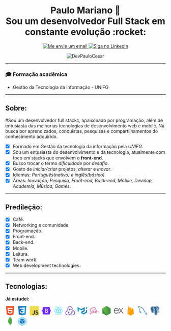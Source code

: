 <h1 align="center"> 
  Paulo Mariano 👋 <br> Sou um desenvolvedor Full Stack em constante evolução :rocket:
</h1>

<p align="center">
  <a href="mailto:paulo3625@gmail.com">
    <img
      title="Me envie um email"
      src="https://img.shields.io/badge/-paulo.pessoal3625@gmail.com-c14438?style=flat-square&logo=Gmail&logoColor=white"
    />
  </a>

  <a href="https://www.linkedin.com/in/paulo-cesar-mariano/">
    <img
      title="Siga no Linkedin"
      src="https://img.shields.io/badge/-devpaulocesar-blue?style=flat-square&logo=Linkedin&logoColor=white"
    />
  </a>
</p>

<p align="center">
  <img src="https://komarev.com/ghpvc/?username=paulo3g" alt="DevPauloCesar" />
</p>

---

### :mortar_board: Formação acadêmica
- Gestão da Tecnologia da informação - UNIFG

---

<h2> Sobre: </h2>

#Sou um desenvolvedor full stackc, apaixonado por programação, além de entusiasta das melhorias tecnologias de desenvolvimento web e mobile. Na busca por aprendizados, conquistas, pesquisas e compartilhamentos do conhecimento adquirido.

- [x] Formado em Gestão da tecnologia da informação pela *UNIFG*.
- [x] Sou um entusiasta do desenvolvimento e da tecnologia, atualmente com foco em stacks que envolvem o **front-end**.
- [x] Busco trocar o termo *dificuldade* por *desafio*.
- [x] Gosto de *iniciar/criar* projetos, *alterar* e *inovar*.
- [x] Idiomas: *Português(nativo) e inglês(básico)*.
- [x] Áreas: *Inovação, Pesquisa, Front-end, Back-end, Mobile, Develop, Academia, Música, Games*.

---

<h2> Predileção: </h2>

- [x] Café.
- [x] Networking e comunidade.
- [x] Programação.
- [x] Front-end.
- [x] Back-end.
- [x] Mobile.
- [x] Leitura.
- [x] Team work.
- [X] Web development technologies.

---

<h2>Tecnologias: </h2>

**Já estudei:**
<p align="left">
  <!-- HTML5 Icon -->
  <img src="https://github.com/devicons/devicon/blob/master/icons/html5/html5-plain.svg" title="HTML5" title="" alt="HTML5" width="30" height="30">&nbsp;
  <!-- CSS3 Icon -->
  <img src="https://github.com/devicons/devicon/blob/master/icons/css3/css3-original.svg" title="CSS3" alt="CSS3" width="30" height="30">&nbsp;
  <!-- JavaScript Icon -->
  <img src="https://github.com/devicons/devicon/blob/master/icons/javascript/javascript-original.svg" title="JavaScript" alt="JavaScript" width="30" height="30">&nbsp;
  <!-- Bootstrap Icon -->
  <img src="https://github.com/devicons/devicon/blob/master/icons/bootstrap/bootstrap-plain.svg" title="Bootstrap" alt="Bootstrap" width="30" height="30">&nbsp;
  <!-- React Icon -->
  <img src="https://github.com/devicons/devicon/blob/master/icons/react/react-original.svg" title="React" alt="React" width="30" height="30">&nbsp;
  <!-- Redux Icon -->
  <img src="https://github.com/devicons/devicon/blob/master/icons/redux/redux-original.svg" title="Redux" alt="Redux" width="30" height="30">&nbsp;
  <!-- Material ui Icon -->
  <img src="https://github.com/devicons/devicon/blob/master/icons/materialui/materialui-original.svg" title="Material ui" alt="Material ui" width="30" height="30">&nbsp;
  <!-- Sass Icon -->
  <img src="https://github.com/devicons/devicon/blob/master/icons/sass/sass-original.svg" title="Sass" alt="Sass" width="30" height="30">&nbsp;
  <!-- Nodejs Icon -->
  <img src="https://github.com/devicons/devicon/blob/master/icons/nodejs/nodejs-original.svg" title="Nodejs" alt="Nodejs" width="30" height="30">&nbsp;
  <!-- Express Icon -->
  <img src="https://github.com/devicons/devicon/blob/master/icons/express/express-original.svg" title="Express" alt="Express" width="30" height="30">&nbsp;
  <!-- Firebase Icon -->
  <img src="https://github.com/devicons/devicon/blob/master/icons/firebase/firebase-plain.svg" title="Firebase" alt="Firebase" width="30" height="30">&nbsp;
  <!-- MySql Icon -->
  <img src="https://github.com/devicons/devicon/blob/master/icons/mysql/mysql-plain.svg" title="MySql" alt="MySql" width="30" height="30">&nbsp;
  <!-- PostgreSql Icon -->
  <img src="https://github.com/devicons/devicon/blob/master/icons/postgresql/postgresql-plain.svg" title="PostgreSql" alt="PostgreSql" width="30" height="30">&nbsp;
  <!-- MongoDB Icon -->
  <img src="https://github.com/devicons/devicon/blob/master/icons/mongodb/mongodb-plain.svg" title="MongoDB" alt="MongoDB" width="30" height="30">&nbsp;
  <!-- Webpack Icon -->
  <img src="https://github.com/devicons/devicon/blob/master/icons/webpack/webpack-original.svg" title="Webpack" alt="Webpack" width="30" height="30">&nbsp;
</p>
